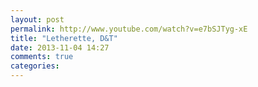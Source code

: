 ```yaml
---
layout: post
permalink: http://www.youtube.com/watch?v=e7bSJTyg-xE
title: "Letherette, D&T"
date: 2013-11-04 14:27
comments: true
categories: 
---
```

